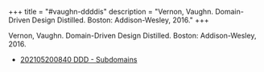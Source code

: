 +++
title = "#vaughn-ddddis"
description = "Vernon, Vaughn. Domain-Driven Design Distilled. Boston: Addison-Wesley, 2016."
+++

Vernon, Vaughn. Domain-Driven Design Distilled. Boston: Addison-Wesley, 2016.

- [202105200840 DDD - Subdomains](/zettelkasten/202105200840-ddd---subdomains)

